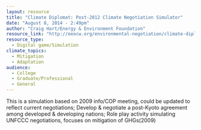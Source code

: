 ```yaml
---
layout: resource
title: "Climate Diplomat: Post-2012 Climate Negotiation Simulator"
date: "August 8, 2014 - 2:49pm"
author: "Craig Hart/Energy & Environment Foundation"
resource_link: "http://eeocw.org/environmental-negotiation/climate-diplomat-post-2012-climate-ne..."
resource_type:
  - Digital game/Simulation
climate_topics:
  - Mitigation
  - Adaptation
audience:
  - College
  - Graduate/Professional
  - General
---
```


This is a simulation based on 2009 info/COP meeting, could be updated to reflect current negotiations; Develop & negotiate a post-Kyoto agreement among developed & developing nations; Role play activity simulating UNFCCC negotiations, focuses on mitigation of GHGs(2009)
